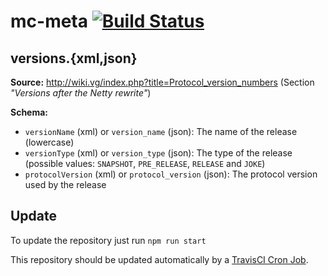 # mc-meta [![Build Status](https://travis-ci.org/LunaMC/mc-meta.svg?branch=master)](https://travis-ci.org/LunaMC/mc-meta)

## versions.{xml,json}

**Source:** http://wiki.vg/index.php?title=Protocol_version_numbers (Section *"Versions after the Netty rewrite"*)

**Schema:**

 * `versionName` (xml) or `version_name` (json): The name of the release (lowercase)
 * `versionType` (xml) or `version_type` (json): The type of the release (possible values: `SNAPSHOT`, `PRE_RELEASE`,
   `RELEASE` and `JOKE`)
 * `protocolVersion` (xml) or `protocol_version` (json): The protocol version used by the release

## Update

To update the repository just run `npm run start`

This repository should be updated automatically by a [TravisCI Cron Job](https://travis-ci.org/LunaMC/mc-meta).
